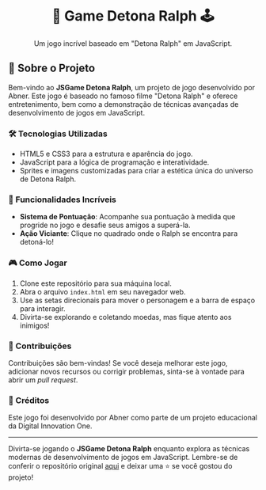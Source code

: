 <div align="center">
  <h1>🚀 Game Detona Ralph 🕹️</h1>
  <p>Um jogo incrível baseado em "Detona Ralph" em JavaScript.</p>
  <link src="(https://detona-ralp-fox-379789.netlify.app/)" alt="Game Detona Ralph Logo">
</div>

## 📖 Sobre o Projeto

Bem-vindo ao **JSGame Detona Ralph**, um projeto de jogo desenvolvido por Abner. Este jogo é baseado no famoso filme "Detona Ralph" e oferece entretenimento, bem como a demonstração de técnicas avançadas de desenvolvimento de jogos em JavaScript.

### 🛠️ Tecnologias Utilizadas

- HTML5 e CSS3 para a estrutura e aparência do jogo.
- JavaScript para a lógica de programação e interatividade.
- Sprites e imagens customizadas para criar a estética única do universo de Detona Ralph.

### 🚀 Funcionalidades Incríveis

- **Sistema de Pontuação**: Acompanhe sua pontuação à medida que progride no jogo e desafie seus amigos a superá-la.
- **Ação Viciante**: Clique no quadrado onde o Ralph se encontra para detoná-lo!

### 🎮 Como Jogar

1. Clone este repositório para sua máquina local.
2. Abra o arquivo `index.html` em seu navegador web.
3. Use as setas direcionais para mover o personagem e a barra de espaço para interagir.
4. Divirta-se explorando e coletando moedas, mas fique atento aos inimigos!

### 🤝 Contribuições

Contribuições são bem-vindas! Se você deseja melhorar este jogo, adicionar novos recursos ou corrigir problemas, sinta-se à vontade para abrir um _pull request_.

### 🙌 Créditos

Este jogo foi desenvolvido por Abner como parte de um projeto educacional da Digital Innovation One.

---

Divirta-se jogando o **JSGame Detona Ralph** enquanto explora as técnicas modernas de desenvolvimento de jogos em JavaScript. Lembre-se de conferir o repositório original [aqui]([https://github.com/digitalinnovationone/jsgame-detona-ralph](https://github.com/digitalinnovationone/jsgame-detona-ralph)https://github.com/digitalinnovationone/jsgame-detona-ralph) e deixar uma ⭐️ se você gostou do projeto!
